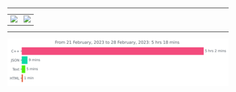 ***
<table border="0" align="center">
  <tr>
    <td align="center" valign="center"><img src="https://github-readme-stats.vercel.app/api?username=JW5123&show_icons=true&theme=nightowl" width="450px"></td>
    <td align="center" valign="center"><img src="https://github-readme-stats.vercel.app/api/top-langs/?username=JW5123&theme=nightowl&layout=compact" width="350px"></td>
  </tr>
</table>

***

<img src="https://github.com/JW5123/JW5123/blob/main/images/stat.svg" alt="JW5123 WakaTime Activity">
